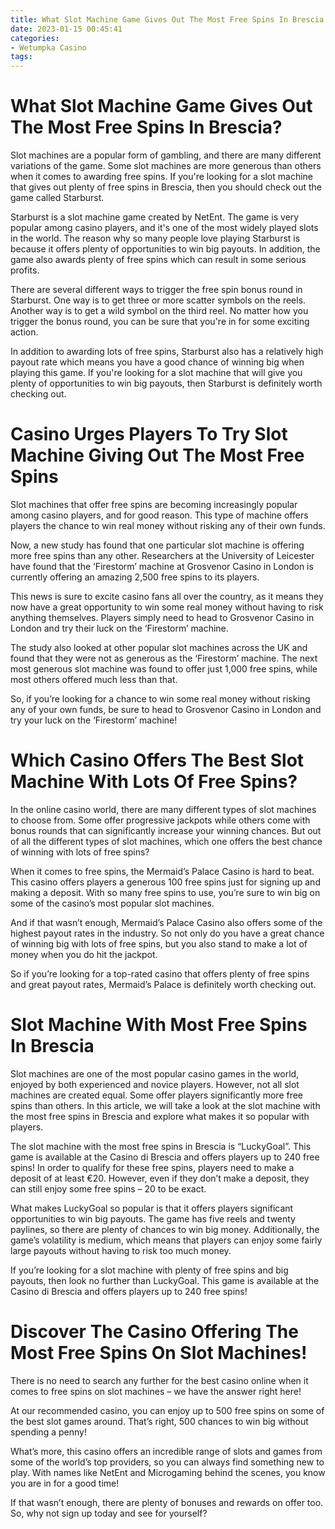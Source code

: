 ```yaml
---
title: What Slot Machine Game Gives Out The Most Free Spins In Brescia
date: 2023-01-15 00:45:41
categories:
- Wetumpka Casino
tags:
---
```



#  What Slot Machine Game Gives Out The Most Free Spins In Brescia?

Slot machines are a popular form of gambling, and there are many different variations of the game. Some slot machines are more generous than others when it comes to awarding free spins. If you're looking for a slot machine that gives out plenty of free spins in Brescia, then you should check out the game called Starburst.

Starburst is a slot machine game created by NetEnt. The game is very popular among casino players, and it's one of the most widely played slots in the world. The reason why so many people love playing Starburst is because it offers plenty of opportunities to win big payouts. In addition, the game also awards plenty of free spins which can result in some serious profits.

There are several different ways to trigger the free spin bonus round in Starburst. One way is to get three or more scatter symbols on the reels. Another way is to get a wild symbol on the third reel. No matter how you trigger the bonus round, you can be sure that you're in for some exciting action.

In addition to awarding lots of free spins, Starburst also has a relatively high payout rate which means you have a good chance of winning big when playing this game. If you're looking for a slot machine that will give you plenty of opportunities to win big payouts, then Starburst is definitely worth checking out.

#  Casino Urges Players To Try Slot Machine Giving Out The Most Free Spins

Slot machines that offer free spins are becoming increasingly popular among casino players, and for good reason. This type of machine offers players the chance to win real money without risking any of their own funds.

Now, a new study has found that one particular slot machine is offering more free spins than any other. Researchers at the University of Leicester have found that the ‘Firestorm’ machine at Grosvenor Casino in London is currently offering an amazing 2,500 free spins to its players.

This news is sure to excite casino fans all over the country, as it means they now have a great opportunity to win some real money without having to risk anything themselves. Players simply need to head to Grosvenor Casino in London and try their luck on the ‘Firestorm’ machine.

The study also looked at other popular slot machines across the UK and found that they were not as generous as the ‘Firestorm’ machine. The next most generous slot machine was found to offer just 1,000 free spins, while most others offered much less than that.

So, if you’re looking for a chance to win some real money without risking any of your own funds, be sure to head to Grosvenor Casino in London and try your luck on the ‘Firestorm’ machine!

#  Which Casino Offers The Best Slot Machine With Lots Of Free Spins?

In the online casino world, there are many different types of slot machines to choose from. Some offer progressive jackpots while others come with bonus rounds that can significantly increase your winning chances. But out of all the different types of slot machines, which one offers the best chance of winning with lots of free spins?

When it comes to free spins, the Mermaid’s Palace Casino is hard to beat. This casino offers players a generous 100 free spins just for signing up and making a deposit. With so many free spins to use, you’re sure to win big on some of the casino’s most popular slot machines.

And if that wasn’t enough, Mermaid’s Palace Casino also offers some of the highest payout rates in the industry. So not only do you have a great chance of winning big with lots of free spins, but you also stand to make a lot of money when you do hit the jackpot.

So if you’re looking for a top-rated casino that offers plenty of free spins and great payout rates, Mermaid’s Palace is definitely worth checking out.

#  Slot Machine With Most Free Spins In Brescia

Slot machines are one of the most popular casino games in the world, enjoyed by both experienced and novice players. However, not all slot machines are created equal. Some offer players significantly more free spins than others. In this article, we will take a look at the slot machine with the most free spins in Brescia and explore what makes it so popular with players.

The slot machine with the most free spins in Brescia is “LuckyGoal”. This game is available at the Casino di Brescia and offers players up to 240 free spins! In order to qualify for these free spins, players need to make a deposit of at least €20. However, even if they don’t make a deposit, they can still enjoy some free spins – 20 to be exact.

What makes LuckyGoal so popular is that it offers players significant opportunities to win big payouts. The game has five reels and twenty paylines, so there are plenty of chances to win big money. Additionally, the game’s volatility is medium, which means that players can enjoy some fairly large payouts without having to risk too much money.

If you’re looking for a slot machine with plenty of free spins and big payouts, then look no further than LuckyGoal. This game is available at the Casino di Brescia and offers players up to 240 free spins!

#  Discover The Casino Offering The Most Free Spins On Slot Machines!

There is no need to search any further for the best casino online when it comes to free spins on slot machines – we have the answer right here!

At our recommended casino, you can enjoy up to 500 free spins on some of the best slot games around. That’s right, 500 chances to win big without spending a penny!

What’s more, this casino offers an incredible range of slots and games from some of the world’s top providers, so you can always find something new to play. With names like NetEnt and Microgaming behind the scenes, you know you are in for a good time!

If that wasn’t enough, there are plenty of bonuses and rewards on offer too. So, why not sign up today and see for yourself?
